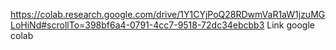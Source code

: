 https://colab.research.google.com/drive/1Y1CYjPoQ28RDwmVaR1aW1jzuMGLoHiNd#scrollTo=398bf6a4-0791-4cc7-9518-72dc34ebcbb3
Link google colab
